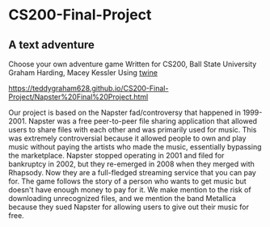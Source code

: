 # CS200-Final-Project

## A text adventure

Choose your own adventure game
Written for CS200, Ball State University
Graham Harding, Macey Kessler
Using [twine](http://twinery.org)


https://teddygraham628.github.io/CS200-Final-Project/Napster%20Final%20Project.html  

Our project is based on the Napster fad/controversy that happened in 1999-2001. Napster was a free peer-to-peer file sharing application that allowed users to share files with each other and was primarily used for music. This was extremely controversial because it allowed people to own and play music without paying the artists who made the music, essentially bypassing the marketplace. Napster stopped operating in 2001 and filed for bankruptcy in 2002, but they re-emerged in 2008 when they merged with Rhapsody. Now they are a full-fledged streaming service that you can pay for.
The game follows the story of a person who wants to get music but doesn't have enough money to pay for it. We make mention to the risk of downloading unrecognized files, and we mention the band Metallica because they sued Napster for allowing users to give out their music for free.
